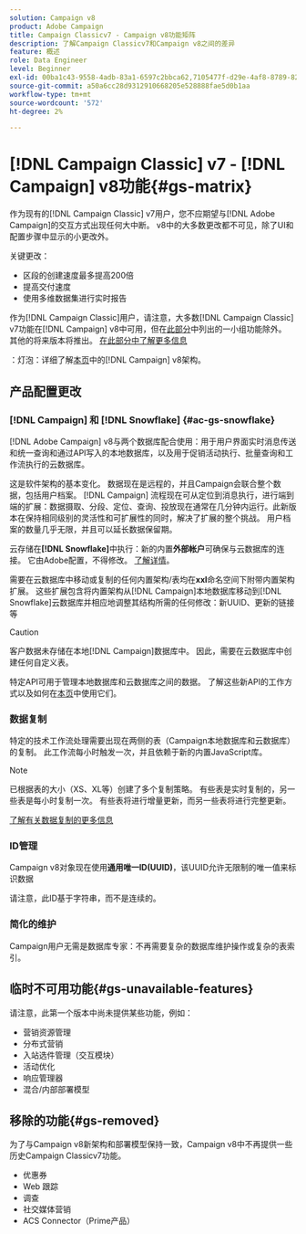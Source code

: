 ```yaml
---
solution: Campaign v8
product: Adobe Campaign
title: Campaign Classicv7 - Campaign v8功能矩阵
description: 了解Campaign Classicv7和Campaign v8之间的差异
feature: 概述
role: Data Engineer
level: Beginner
exl-id: 00ba1c43-9558-4adb-83a1-6597c2bbca62,7105477f-d29e-4af8-8789-82b4459761b0
source-git-commit: a50a6cc28d9312910668205e528888fae5d0b1aa
workflow-type: tm+mt
source-wordcount: '572'
ht-degree: 2%

---
```


# [!DNL Campaign Classic] v7 -  [!DNL Campaign] v8功能{#gs-matrix}

作为现有的[!DNL Campaign Classic] v7用户，您不应期望与[!DNL Adobe Campaign]的交互方式出现任何大中断。 v8中的大多数更改都不可见，除了UI和配置步骤中显示的小更改外。

关键更改：

* 区段的创建速度最多提高200倍
* 提高交付速度
* 使用多维数据集进行实时报告

作为[!DNL Campaign Classic]用户，请注意，大多数[!DNL Campaign Classic] v7功能在[!DNL Campaign] v8中可用，但在[此部分](#gs-removed)中列出的一小组功能除外。 其他的将来版本将推出。 [在此部分中了解更多信息](#gs-unavailable-features)

：灯泡：详细了解[本页](../dev/architecture.md)中的[!DNL Campaign] v8架构。

## 产品配置更改

### [!DNL Campaign] 和  [!DNL Snowflake] {#ac-gs-snowflake}

[!DNL Adobe Campaign] v8与两个数据库配合使用：用于用户界面实时消息传送和统一查询和通过API写入的本地数据库，以及用于促销活动执行、批量查询和工作流执行的云数据库。

这是软件架构的基本变化。 数据现在是远程的，并且Campaign会联合整个数据，包括用户档案。 [!DNL Campaign] 流程现在可从定位到消息执行，进行端到端的扩展：数据摄取、分段、定位、查询、投放现在通常在几分钟内运行。此新版本在保持相同级别的灵活性和可扩展性的同时，解决了扩展的整个挑战。 用户档案的数量几乎无限，并且可以延长数据保留期。

云存储在&#x200B;**[!DNL Snowflake]**&#x200B;中执行：新的内置&#x200B;**外部帐户**&#x200B;可确保与云数据库的连接。 它由Adobe配置，不得修改。 [了解详情](../config/external-accounts.md)。

需要在云数据库中移动或复制的任何内置架构/表均在&#x200B;**xxl**&#x200B;命名空间下附带内置架构扩展。 这些扩展包含将内置架构从[!DNL Campaign]本地数据库移动到[!DNL Snowflake]云数据库并相应地调整其结构所需的任何修改：新UUID、更新的链接等

>[!CAUTION]
>
> 客户数据未存储在本地[!DNL Campaign]数据库中。 因此，需要在云数据库中创建任何自定义表。


特定API可用于管理本地数据库和云数据库之间的数据。 了解这些新API的工作方式以及如何在[本页](../dev/new-apis.md)中使用它们。

### 数据复制

特定的技术工作流处理需要出现在两侧的表（Campaign本地数据库和云数据库）的复制。 此工作流每小时触发一次，并且依赖于新的内置JavaScript库。

>[!NOTE]
>
> 已根据表的大小（XS、XL等）创建了多个复制策略。
> 有些表是实时复制的，另一些表是每小时复制一次。 有些表将进行增量更新，而另一些表将进行完整更新。


[了解有关数据复制的更多信息](../config/replication.md)

### ID管理

Campaign v8对象现在使用&#x200B;**通用唯一ID(UUID)**，该UUID允许无限制的唯一值来标识数据

请注意，此ID基于字符串，而不是连续的。

### 简化的维护

Campaign用户无需是数据库专家：不再需要复杂的数据库维护操作或复杂的表索引。

## 临时不可用功能{#gs-unavailable-features}

请注意，此第一个版本中尚未提供某些功能，例如：

* 营销资源管理
* 分布式营销
* 入站选件管理（交互模块）
* 活动优化
* 响应管理器
* 混合/内部部署模型

## 移除的功能{#gs-removed}

为了与Campaign v8新架构和部署模型保持一致，Campaign v8中不再提供一些历史Campaign Classicv7功能。

* 优惠券
* Web 跟踪
* 调查
* 社交媒体营销
* ACS Connector（Prime产品）

